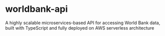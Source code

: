 # worldbank-api

A highly scalable microservices-based API for accessing World Bank data, built with TypeScript and fully deployed on AWS serverless architecture
